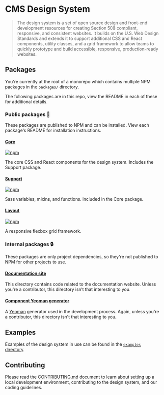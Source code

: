 # CMS Design System

> The design system is a set of open source design and front-end development resources for creating Section 508 compliant, responsive, and consistent websites. It builds on the U.S. Web Design Standards and extends it to support additional CSS and React components, utility classes, and a grid framework to allow teams to quickly prototype and build accessible, responsive, production-ready websites.

## Packages

You're currently at the root of a monorepo which contains multiple NPM packages in the `packages/` directory.

The following packages are in this repo, view the README in each of these for additional details.

### Public packages 👀

These packages are published to NPM and can be installed. View each package's README for installation instructions.

#### [Core](packages/core/)

[![npm](https://img.shields.io/npm/v/@cmsgov/design-system-core.svg?label=@cmsgov%2Fdesign-system-core)](https://www.npmjs.com/package/@cmsgov/design-system-core)

The core CSS and React components for the design system. Includes the Support package.

#### [Support](packages/support/)

[![npm](https://img.shields.io/npm/v/@cmsgov/design-system-support.svg?label=@cmsgov%2Fdesign-system-support)](https://www.npmjs.com/package/@cmsgov/design-system-support)

Sass variables, mixins, and functions. Included in the Core package.

#### [Layout](packages/layout/)

[![npm](https://img.shields.io/npm/v/@cmsgov/design-system-layout.svg?label=@cmsgov%2Fdesign-system-layout)](https://www.npmjs.com/package/@cmsgov/design-system-layout)

A responsive flexbox grid framework.

### Internal packages 🔒

These packages are only project dependencies, so they're not published to NPM for other projects to use.

#### [Documentation site](packages/docs/)

This directory contains code related to the documentation website. Unless you're a contributor, this directory isn't that interesting to you.

#### [Component Yeoman generator](packages/generator-cmsgov/)

A [Yeoman](http://yeoman.io/) generator used in the development process. Again, unless you're a contributor, this directory isn't that interesting to you.

## Examples

Examples of the design system in use can be found in the [`examples` directory](examples/).

## Contributing

Please read the [CONTRIBUTING.md](CONTRIBUTING.md) document to learn about setting up a local development environment, contributing to the design system, and our coding guidelines.